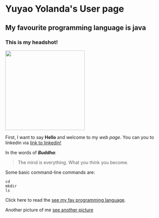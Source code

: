 # Yuyao Yolanda's User page
## My favourite programming language is java
### This is my headshot!
<img src="https://uploads.scratch.mit.edu/users/avatars/23576628.png" width="250">

First, I want to say **Hello** and welcome to my *web page*. You can you to linkedin via [link to linkedin!](https://www.linkedin.com/in/yuyao-cheng/)

In the words of ***Buddha***:

> The mind is everything. What you think you become.

Some basic command-line commands are:
```
cd
mkdir
ls
```
Click here to read the [see my fav programming language](README.md#my-favourite-programming-language-is-java).

Another picture of me [see another picture](./yuyao_headshot.jpeg)
